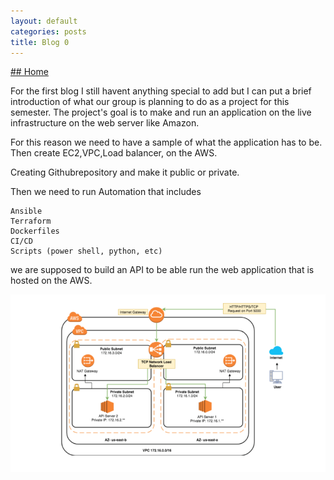```yaml
---
layout: default
categories: posts
title: Blog 0
---
```


[## Home](https://sevak84.github.io/sb.github.io/)

For the first blog I still havent anything special to add but I can put a brief introduction of what our group is planning to do as a project for this semester. The project's goal is to make and run an application on the live infrastructure on the web server like Amazon.

For this reason we need to have a sample of what the application has to be. Then create EC2,VPC,Load balancer, on the AWS.

Creating Githubrepository and make it public or private.

Then we need to run Automation that includes

    Ansible
    Terraform
    Dockerfiles
    CI/CD
    Scripts (power shell, python, etc)

we are supposed to build an API to be able run the web application that is hosted on the AWS.

![image](https://raw.githubusercontent.com/sevak84/sb.github.io/master/docs/_images/blog0.pic01.png)
